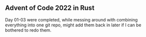 ## Advent of Code 2022 in Rust

Day 01-03 were completed, while messing around with combining everything into one git repo, might add them back in later if I can be bothered to redo them.
